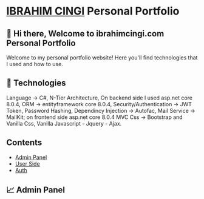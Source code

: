 # [IBRAHIM CINGI](https://ibrahimcingi.com) Personal Portfolio

## 👋 Hi there, Welcome to ibrahimcingi.com Personal Portfolio
Welcome to my personal portfolio website! Here you'll find technologies that I used and how to use.

## 🧰 Technologies
Language -> C#, N-Tier Architecture, On backend side I used asp.net core 8.0.4, ORM -> entityframework core 8.0.4, Security/Authentication -> JWT Token, Password Hashing,
Dependincy Injection -> Autofac, Mail Service -> MailKit; on frontend side asp.net core 8.0.4 MVC Css -> Bootstrap and Vanilla Css, Vanilla Javascript - Jquery - Ajax.

## Contents
- [Admin Panel](#admin-panel)
- [User Side](#user-side)
- [Auth](#auth)

## 📈 Admin Panel

